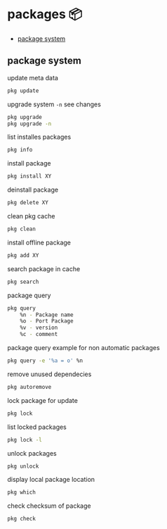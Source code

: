 <!-- omit in toc -->
# packages 📦

- [package system](#package-system)

## package system

update meta data

```sh
pkg update
```

upgrade system `-n` see changes

```sh
pkg upgrade
pkg upgrade -n                      
```

list installes packages

```sh
pkg info
```

install package

```sh
pkg install XY
```

deinstall package

```sh
pkg delete XY
```  

clean pkg cache

```sh
pkg clean 
```

install offline package

```sh
pkg add XY 
```

search package in cache

```sh
pkg search 
```

package query

```sh
pkg query
    %n - Package name
    %o - Port Package
    %v - version
    %c - comment
```

package query example for non automatic packages

```sh
pkg query -e '%a = o' %n
```

remove unused dependecies

```sh
pkg autoremove
 ```

lock package for update

```sh
pkg lock
```

list locked packages

```sh
pkg lock -l             
```

unlock packages

```sh
pkg unlock
```

display local package location

```sh
pkg which
```

check checksum of package

```sh
pkg check
```
